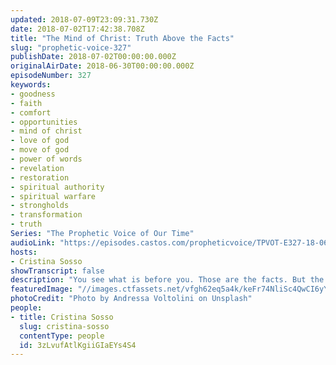 ```yaml
---
updated: 2018-07-09T23:09:31.730Z
date: 2018-07-02T17:42:38.708Z
title: "The Mind of Christ: Truth Above the Facts"
slug: "prophetic-voice-327"
publishDate: 2018-07-02T00:00:00.000Z
originalAirDate: 2018-06-30T00:00:00.000Z
episodeNumber: 327
keywords:
- goodness
- faith
- comfort
- opportunities
- mind of christ
- love of god
- move of god
- power of words
- revelation
- restoration
- spiritual authority
- spiritual warfare
- strongholds
- transformation
- truth
Series: "The Prophetic Voice of Our Time"
audioLink: "https://episodes.castos.com/propheticvoice/TPVOT-E327-18-06-30-07-01-The-Mind-of-Christ-Truth-Above-the-Facts.mp3"
hosts:
- Cristina Sosso
showTranscript: false
description: "You see what is before you. Those are the facts. But the facts cannot change the Truth. But the Truth, which is Jesus Christ, CAN change the facts for you. Then you'll be transformed into a new person and you'll end up transforming other people's lives by the way you live. If we focus on our weaknesses, then we will lack self-esteem. We'll be walking and living as a Christian by guilt. If we focus on the good things and our abilities, we will operate in pride. But if we focus on the love of God, then we are grateful, excited, and we share Him and His principles with others.\n\n- Philippians 4:4-8\n- 2 Corinthians 10:3-6\n- Romans 8:28\n- Luke 6:45\n- Romans 8:35-39\n- 1 Corinthians 2:16\n- Jude 1:20-21\n- Psalm 71:5\n- 2 Corinthians 3:5"
featuredImage: "//images.ctfassets.net/vfgh62eq5a4k/keFr74NliSc4QwCI6yYQc/6f6939a8afb760d865ebdf216c6e727a/andressa-voltolini-202193-unsplash.jpg"
photoCredit: "Photo by Andressa Voltolini on Unsplash"
people:
- title: Cristina Sosso
  slug: cristina-sosso
  contentType: people
  id: 3zLvufAtlKgiiGIaEYs4S4
---
```

